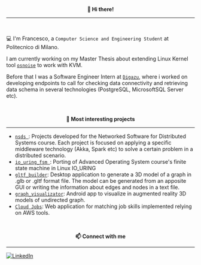 <p align="center" style="font-weight:bold"> 👋 <b>Hi there!</b> <p>

---
<br />
  
💻 I'm Francesco, a `Computer Science and Engineering Student` at Politecnico di Milano.
  
  I am currently working on my Master Thesis about extending Linux Kernel tool  [`osnoise`](https://docs.kernel.org/trace/osnoise-tracer.html) to work with KVM. 
 
  Before that I was a Software Engineer Intern at [`Digazu`](https://digazu.com/), where i worked on developing endpoints to call for checking data connectivity and retrieving data schema in several technologies (PostgreSQL, MicrosoftSQL Server etc).
  
<br />
<p align="center" style="font-weight:bold"> 🔨 <b> Most interesting projects </b> <p>

---
* [`nsds `](https://github.com/francescoaristei/nsds): Projects developed for the Networked Software for Distributed Systems course. Each project is focused on applying a specific middleware technology (Akka, Spark etc) to solve a certain problem in a distributed scenario.
* [`io_uring_fsm `](https://github.com/francescoaristei/io_uring_fsm): Porting of Advanced Operating System course's finite state machine in Linux IO_URING
* [`gltf_builder`](https://github.com/francescoaristei/gltf_builder): Desktop application to generate a 3D model of a graph in .glb or .gltf format file. The model can be generated from an apposite GUI or writing the information about edges and nodes in a text file.
* [`graph_visualizator`](https://github.com/francescoaristei/graph_visualizator): Android app to visualize in augmented reality 3D models of undirected graph.
* [`Cloud Jobs`](https://github.com/francescoaristei/Cloud-Jobs): Web application for matching job skills implemented relying on AWS tools.
  
  
<br />
<p align="center" style="font-weight:bold"> 📫 <b>Connect with me</b> <p>

---

[![LinkedIn](https://img.shields.io/badge/linkedin-%230077B5.svg?style=for-the-badge&logo=linkedin&logoColor=white)](https://www.linkedin.com/in/francesco-aristei-553828208/)
